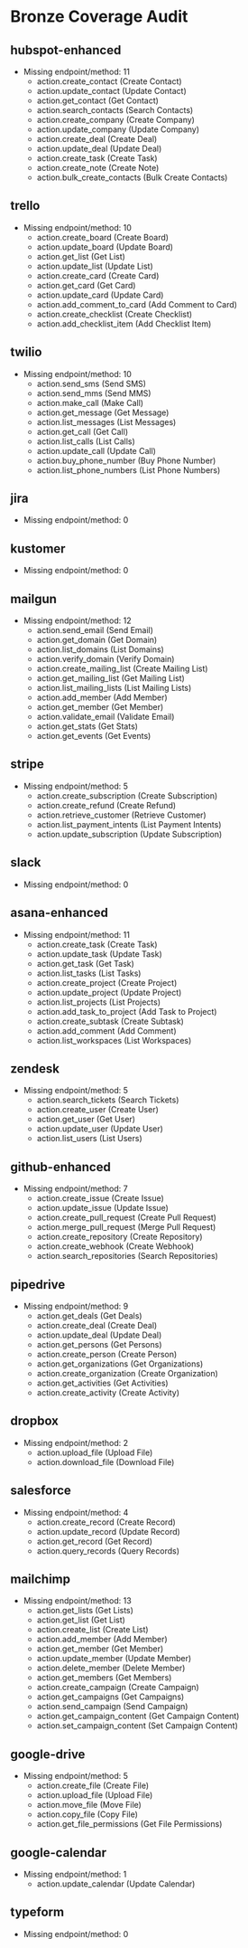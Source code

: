 # Bronze Coverage Audit

## hubspot-enhanced
- Missing endpoint/method: 11
  - action.create_contact (Create Contact)
  - action.update_contact (Update Contact)
  - action.get_contact (Get Contact)
  - action.search_contacts (Search Contacts)
  - action.create_company (Create Company)
  - action.update_company (Update Company)
  - action.create_deal (Create Deal)
  - action.update_deal (Update Deal)
  - action.create_task (Create Task)
  - action.create_note (Create Note)
  - action.bulk_create_contacts (Bulk Create Contacts)

## trello
- Missing endpoint/method: 10
  - action.create_board (Create Board)
  - action.update_board (Update Board)
  - action.get_list (Get List)
  - action.update_list (Update List)
  - action.create_card (Create Card)
  - action.get_card (Get Card)
  - action.update_card (Update Card)
  - action.add_comment_to_card (Add Comment to Card)
  - action.create_checklist (Create Checklist)
  - action.add_checklist_item (Add Checklist Item)

## twilio
- Missing endpoint/method: 10
  - action.send_sms (Send SMS)
  - action.send_mms (Send MMS)
  - action.make_call (Make Call)
  - action.get_message (Get Message)
  - action.list_messages (List Messages)
  - action.get_call (Get Call)
  - action.list_calls (List Calls)
  - action.update_call (Update Call)
  - action.buy_phone_number (Buy Phone Number)
  - action.list_phone_numbers (List Phone Numbers)

## jira
- Missing endpoint/method: 0

## kustomer
- Missing endpoint/method: 0

## mailgun
- Missing endpoint/method: 12
  - action.send_email (Send Email)
  - action.get_domain (Get Domain)
  - action.list_domains (List Domains)
  - action.verify_domain (Verify Domain)
  - action.create_mailing_list (Create Mailing List)
  - action.get_mailing_list (Get Mailing List)
  - action.list_mailing_lists (List Mailing Lists)
  - action.add_member (Add Member)
  - action.get_member (Get Member)
  - action.validate_email (Validate Email)
  - action.get_stats (Get Stats)
  - action.get_events (Get Events)

## stripe
- Missing endpoint/method: 5
  - action.create_subscription (Create Subscription)
  - action.create_refund (Create Refund)
  - action.retrieve_customer (Retrieve Customer)
  - action.list_payment_intents (List Payment Intents)
  - action.update_subscription (Update Subscription)

## slack
- Missing endpoint/method: 0

## asana-enhanced
- Missing endpoint/method: 11
  - action.create_task (Create Task)
  - action.update_task (Update Task)
  - action.get_task (Get Task)
  - action.list_tasks (List Tasks)
  - action.create_project (Create Project)
  - action.update_project (Update Project)
  - action.list_projects (List Projects)
  - action.add_task_to_project (Add Task to Project)
  - action.create_subtask (Create Subtask)
  - action.add_comment (Add Comment)
  - action.list_workspaces (List Workspaces)

## zendesk
- Missing endpoint/method: 5
  - action.search_tickets (Search Tickets)
  - action.create_user (Create User)
  - action.get_user (Get User)
  - action.update_user (Update User)
  - action.list_users (List Users)

## github-enhanced
- Missing endpoint/method: 7
  - action.create_issue (Create Issue)
  - action.update_issue (Update Issue)
  - action.create_pull_request (Create Pull Request)
  - action.merge_pull_request (Merge Pull Request)
  - action.create_repository (Create Repository)
  - action.create_webhook (Create Webhook)
  - action.search_repositories (Search Repositories)

## pipedrive
- Missing endpoint/method: 9
  - action.get_deals (Get Deals)
  - action.create_deal (Create Deal)
  - action.update_deal (Update Deal)
  - action.get_persons (Get Persons)
  - action.create_person (Create Person)
  - action.get_organizations (Get Organizations)
  - action.create_organization (Create Organization)
  - action.get_activities (Get Activities)
  - action.create_activity (Create Activity)

## dropbox
- Missing endpoint/method: 2
  - action.upload_file (Upload File)
  - action.download_file (Download File)

## salesforce
- Missing endpoint/method: 4
  - action.create_record (Create Record)
  - action.update_record (Update Record)
  - action.get_record (Get Record)
  - action.query_records (Query Records)

## mailchimp
- Missing endpoint/method: 13
  - action.get_lists (Get Lists)
  - action.get_list (Get List)
  - action.create_list (Create List)
  - action.add_member (Add Member)
  - action.get_member (Get Member)
  - action.update_member (Update Member)
  - action.delete_member (Delete Member)
  - action.get_members (Get Members)
  - action.create_campaign (Create Campaign)
  - action.get_campaigns (Get Campaigns)
  - action.send_campaign (Send Campaign)
  - action.get_campaign_content (Get Campaign Content)
  - action.set_campaign_content (Set Campaign Content)

## google-drive
- Missing endpoint/method: 5
  - action.create_file (Create File)
  - action.upload_file (Upload File)
  - action.move_file (Move File)
  - action.copy_file (Copy File)
  - action.get_file_permissions (Get File Permissions)

## google-calendar
- Missing endpoint/method: 1
  - action.update_calendar (Update Calendar)

## typeform
- Missing endpoint/method: 0
